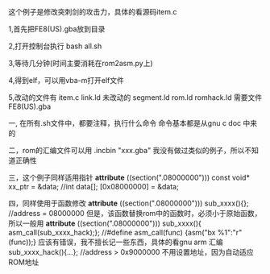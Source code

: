 
这个例子是修改突刺剑的攻击力，具体的看源码item.c

1,首先把FE8(US).gba放到目录

2,打开控制台执行
	bash
	all.sh

3,等待几分钟(时间主要消耗在rom2asm.py上)

4,得到elf，可以用vba-m打开elf文件

5,改动的文件有 
	item.c 
	link.ld
	未改动的
	segment.ld
	rom.ld
	romhack.ld
	需要文件
	FE8(US).gba

一,	在所有.sh文件中，都要注释，执行什么命令
	命令基本都是从gnu c doc 中来的
	
二，rom的汇编文件可以用  .incbin "xxx.gba"
	我没有做过类似的例子，所以不知道正确性
	
三，这个例子同样适用指针
	__attribute__ ((section(".08000000")))
	const void*	xx_ptr = &data;		//int data[];  [0x08000000] = &data;
	
四，同样使用于函数修改
	__attribute__ ((section(".08000000")))
	sub_xxxx(){};					//address = 08000000
	但是，该函数替换rom中的函数时，必须小于原始函数，所以一般用
	__attribute__ ((section(".08000000")))
	sub_xxxx(){  asm_call(sub_xxxx_hack);};			//#define asm_call(func)  {asm("bx %1":"r"(func));} 应该有错误，我不擅长记一些东西，具体的看gnu arm 汇编
	sub_xxxx_hack(){...};			//address > 0x9000000  不用设置地址，因为自动适应ROM地址
